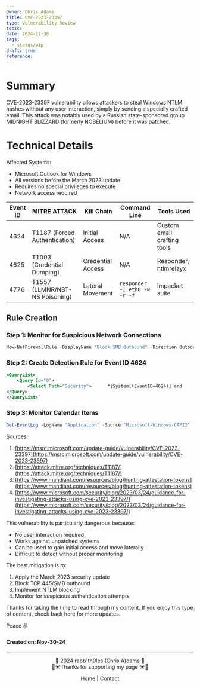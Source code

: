 ```yaml
---
Owner: Chris Adams
title: CVE-2023-23397
type: Vulnerability Review
topic: 
date: 2024-11-30
tags:
  - status/wip
draft: true
reference:
---
```

# Summary
CVE-2023-23397 vulnerability allows attackers to steal Windows NTLM hashes without any user interaction, simply by sending a specially crafted email. This attack was notably used by a Russian state-sponsored group MIDNIGHT BLIZZARD (formerly NOBELIUM) before it was patched.

# Technical Details
Affected Systems:

- Microsoft Outlook for Windows
- All versions before the March 2023 update
- Requires no special privileges to execute
- Network access required

|Event ID|MITRE ATT&CK|Kill Chain|Command Line|Tools Used|
|---|---|---|---|---|
|4624|T1187 (Forced Authentication)|Initial Access|N/A|Custom email crafting tools|
|4625|T1003 (Credential Dumping)|Credential Access|N/A|Responder, ntlmrelayx|
|4776|T1557 (LLMNR/NBT-NS Poisoning)|Lateral Movement|`responder -I eth0 -w -r -f`|Impacket suite|

## Rule Creation

### Step 1: Monitor for Suspicious Network Connections

```powershell
New-NetFirewallRule -DisplayName "Block SMB Outbound" -Direction Outbound -Protocol TCP -LocalPort 445 -Action Block
```

### Step 2: Create Detection Rule for Event ID 4624

```xml
<QueryList>   
	<Query Id="0">    
		<Select Path="Security">      *[System[(EventID=4624)] and        EventData[Data[@Name='LogonType']='3'] and        EventData[Data[@Name='IpAddress']!='127.0.0.1']]    </Select>  
</Query> 
</QueryList>`
```

### Step 3: Monitor Calendar Items

```powershell
Get-EventLog -LogName "Application" -Source "Microsoft-Windows-CAPI2" |  Where-Object {$_.EventID -eq 70 -and $_.Message -like "*calendar*"}
```

Sources:

1. [https://msrc.microsoft.com/update-guide/vulnerability/CVE-2023-23397](https://msrc.microsoft.com/update-guide/vulnerability/CVE-2023-23397)
2. [https://attack.mitre.org/techniques/T1187/](https://attack.mitre.org/techniques/T1187/)
3. [https://www.mandiant.com/resources/blog/hunting-attestation-tokens](https://www.mandiant.com/resources/blog/hunting-attestation-tokens)
4. [https://www.microsoft.com/security/blog/2023/03/24/guidance-for-investigating-attacks-using-cve-2023-23397/](https://www.microsoft.com/security/blog/2023/03/24/guidance-for-investigating-attacks-using-cve-2023-23397/)

This vulnerability is particularly dangerous because:

- No user interaction required
- Works against unpatched systems
- Can be used to gain initial access and move laterally
- Difficult to detect without proper monitoring

The best mitigation is to:

1. Apply the March 2023 security update
2. Block TCP 445/SMB outbound
3. Implement NTLM blocking
4. Monitor for suspicious authentication attempts


<div class="neon-line"></div>

Thanks for taking the time to read through my content. If you enjoy this type of content, check back here for more updates. 

Peace ✌️

#### Created on: Nov-30-24
---

<div style="text-align: center;">
	<div class="gradient-text">👾 2024 rabb1th0les (Chris A)dams 👾</div> 
	🌴☀Thanks for supporting my page ☀🌴
	<nav>
		<ul style="list-style: none; padding: 0;">
			<div style="text-align: center;">
				<li><a href="index.html">Home</a> | <a href="Contact.html">Contact</a></li>
			</div>
		</ul>
	</nav>	
</div>
